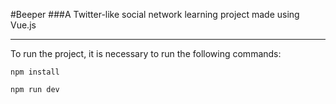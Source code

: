 #Beeper
###A Twitter-like social network learning project made using Vue.js
***

To run the project, it is necessary to run the following commands:
```
npm install
```

```
npm run dev
```
